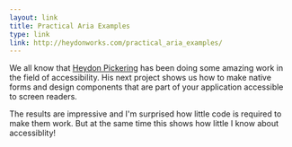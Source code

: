 ```yaml
---
layout: link
title: Practical Aria Examples
type: link
link: http://heydonworks.com/practical_aria_examples/
---
```


We all know that [Heydon Pickering](http://www.heydonworks.com/) has been doing some amazing work in the field of accessibility. His next
project shows us how to make native forms and design components that are part of your application accessible to screen readers. 

The results are impressive and I'm surprised how little code is required to make them work. But at the same time this shows how little I know about accessiblity!